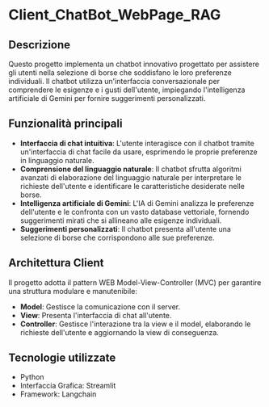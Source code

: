 # Client_ChatBot_WebPage_RAG

## Descrizione
Questo progetto implementa un chatbot innovativo progettato per assistere gli utenti nella selezione di borse che soddisfano le loro preferenze individuali. Il chatbot utilizza un'interfaccia conversazionale per comprendere le esigenze e i gusti dell'utente, impiegando l'intelligenza artificiale di Gemini per fornire suggerimenti personalizzati.

## Funzionalità principali
- **Interfaccia di chat intuitiva**: L'utente interagisce con il chatbot tramite un'interfaccia di chat facile da usare, esprimendo le proprie preferenze in linguaggio naturale.
- **Comprensione del linguaggio naturale**: Il chatbot sfrutta algoritmi avanzati di elaborazione del linguaggio naturale per interpretare le richieste dell'utente e identificare le caratteristiche desiderate nelle borse.
- **Intelligenza artificiale di Gemini**: L'IA di Gemini analizza le preferenze dell'utente e le confronta con un vasto database vettoriale, fornendo suggerimenti mirati che si allineano alle esigenze individuali.
- **Suggerimenti personalizzati**: Il chatbot presenta all'utente una selezione di borse che corrispondono alle sue preferenze.

## Architettura Client
Il progetto adotta il pattern WEB Model-View-Controller (MVC) per garantire una struttura modulare e manutenibile:
- **Model**: Gestisce la comunicazione con il server.
- **View**: Presenta l'interfaccia di chat all'utente.
- **Controller**: Gestisce l'interazione tra la view e il model, elaborando le richieste dell'utente e aggiornando la view di conseguenza.

## Tecnologie utilizzate
- Python
- Interfaccia Grafica: Streamlit
- Framework: Langchain